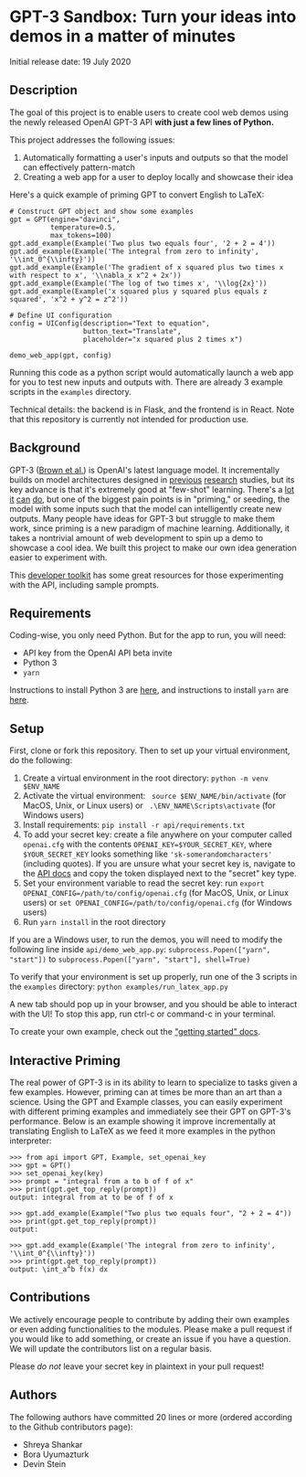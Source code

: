 # GPT-3 Sandbox: Turn your ideas into demos in a matter of minutes

Initial release date: 19 July 2020

## Description

The goal of this project is to enable users to create cool web demos using the newly released OpenAI GPT-3 API **with just a few lines of Python.** 

This project addresses the following issues:

1. Automatically formatting a user's inputs and outputs so that the model can effectively pattern-match
2. Creating a web app for a user to deploy locally and showcase their idea

Here's a quick example of priming GPT to convert English to LaTeX:

```
# Construct GPT object and show some examples
gpt = GPT(engine="davinci",
          temperature=0.5,
          max_tokens=100)
gpt.add_example(Example('Two plus two equals four', '2 + 2 = 4'))
gpt.add_example(Example('The integral from zero to infinity', '\\int_0^{\\infty}'))
gpt.add_example(Example('The gradient of x squared plus two times x with respect to x', '\\nabla_x x^2 + 2x'))
gpt.add_example(Example('The log of two times x', '\\log{2x}'))
gpt.add_example(Example('x squared plus y squared plus equals z squared', 'x^2 + y^2 = z^2'))

# Define UI configuration
config = UIConfig(description="Text to equation",
                  button_text="Translate",
                  placeholder="x squared plus 2 times x")

demo_web_app(gpt, config)
```

Running this code as a python script would automatically launch a web app for you to test new inputs and outputs with. There are already 3 example scripts in the `examples` directory.

Technical details: the backend is in Flask, and the frontend is in React. Note that this repository is currently not intended for production use.

## Background

GPT-3 ([Brown et al.](https://arxiv.org/abs/2005.14165)) is OpenAI's latest language model. It incrementally builds on model architectures designed in [previous](https://arxiv.org/abs/1706.03762) [research](https://arxiv.org/abs/1810.04805) studies, but its key advance is that it's extremely good at "few-shot" learning. There's a [lot](https://twitter.com/sharifshameem/status/1282676454690451457) [it](https://twitter.com/jsngr/status/1284511080715362304?s=20) [can](https://twitter.com/paraschopra/status/1284801028676653060?s=20) [do](https://www.gwern.net/GPT-3), but one of the biggest pain points is in "priming," or seeding, the model with some inputs such that the model can intelligently create new outputs. Many people have ideas for GPT-3 but struggle to make them work, since priming is a new paradigm of machine learning. Additionally, it takes a nontrivial amount of web development to spin up a demo to showcase a cool idea. We built this project to make our own idea generation easier to experiment with.

This [developer toolkit](https://www.notion.so/API-Developer-Toolkit-49595ed6ffcd413e93ebff10d7e70fe7) has some great resources for those experimenting with the API, including sample prompts.

## Requirements

Coding-wise, you only need Python. But for the app to run, you will need:

* API key from the OpenAI API beta invite
* Python 3
* `yarn`

Instructions to install Python 3 are [here](https://realpython.com/installing-python/), and instructions to install `yarn` are [here](https://classic.yarnpkg.com/en/docs/install/#mac-stable).

## Setup

First, clone or fork this repository. Then to set up your virtual environment, do the following:

1. Create a virtual environment in the root directory: `python -m venv $ENV_NAME`
2. Activate the virtual environment: ` source $ENV_NAME/bin/activate` (for MacOS, Unix, or Linux users) or ` .\ENV_NAME\Scripts\activate` (for Windows users)
3. Install requirements: `pip install -r api/requirements.txt`
4. To add your secret key: create a file anywhere on your computer called `openai.cfg` with the contents `OPENAI_KEY=$YOUR_SECRET_KEY`, where `$YOUR_SECRET_KEY` looks something like `'sk-somerandomcharacters'` (including quotes). If you are unsure what your secret key is, navigate to the [API docs](https://beta.openai.com/developer-quickstart) and copy the token displayed next to the "secret" key type.
5. Set your environment variable to read the secret key: run `export OPENAI_CONFIG=/path/to/config/openai.cfg` (for MacOS, Unix, or Linux users) or `set OPENAI_CONFIG=/path/to/config/openai.cfg` (for Windows users)
6. Run `yarn install` in the root directory

If you are a Windows user, to run the demos, you will need to modify the following line inside `api/demo_web_app.py`:
`subprocess.Popen(["yarn", "start"])` to `subprocess.Popen(["yarn", "start"], shell=True)`

To verify that your environment is set up properly, run one of the 3 scripts in the `examples` directory:
`python examples/run_latex_app.py`

A new tab should pop up in your browser, and you should be able to interact with the UI! To stop this app, run ctrl-c or command-c in your terminal.

To create your own example, check out the ["getting started" docs](https://github.com/shreyashankar/gpt3-sandbox/blob/master/docs/getting-started.md).

## Interactive Priming

The real power of GPT-3 is in its ability to learn to specialize to tasks given a few examples. However, priming can at times be more than an art than a science. Using the GPT and Example classes, you can easily experiment with different priming examples and immediately see their GPT on GPT-3's performance. Below is an example showing it improve incrementally at translating English to LaTeX as we feed it more examples in the python interpreter: 

```
>>> from api import GPT, Example, set_openai_key
>>> gpt = GPT()
>>> set_openai_key(key)
>>> prompt = "integral from a to b of f of x"
>>> print(gpt.get_top_reply(prompt))
output: integral from at to be of f of x

>>> gpt.add_example(Example("Two plus two equals four", "2 + 2 = 4"))
>>> print(gpt.get_top_reply(prompt))
output:

>>> gpt.add_example(Example('The integral from zero to infinity', '\\int_0^{\\infty}'))
>>> print(gpt.get_top_reply(prompt))
output: \int_a^b f(x) dx

``` 

## Contributions

We actively encourage people to contribute by adding their own examples or even adding functionalities to the modules. Please make a pull request if you would like to add something, or create an issue if you have a question. We will update the contributors list on a regular basis.

Please *do not* leave your secret key in plaintext in your pull request!

## Authors

The following authors have committed 20 lines or more (ordered according to the Github contributors page):

* Shreya Shankar
* Bora Uyumazturk
* Devin Stein


